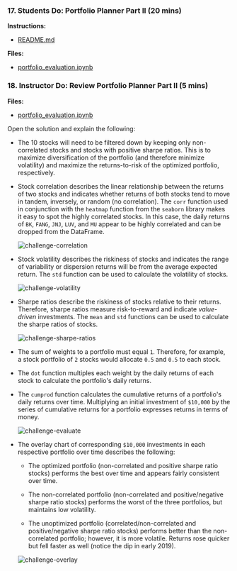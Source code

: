 ### 17. Students Do: Portfolio Planner Part II (20 mins)

**Instructions:**

* [README.md](Activities/16-Stu_Portfolio_Planner_Part_II/README.md)

**Files:**

* [portfolio_evaluation.ipynb](Activities/16-Stu_Portfolio_Planner_Part_II/Unsolved/portfolio_planner_part_2.ipynb)

### 18. Instructor Do: Review Portfolio Planner Part II (5 mins)

**Files:**

* [portfolio_evaluation.ipynb](Activities/16-Stu_Portfolio_Planner_Part_II/Solved/portfolio_planner_part_2.ipynb)

Open the solution and explain the following:

* The 10 stocks will need to be filtered down by keeping only non-correlated stocks and stocks with positive sharpe ratios. This is to maximize diversification of the portfolio (and therefore minimize volatility) and maximize the returns-to-risk of the optimized portfolio, respectively.

* Stock correlation describes the linear relationship between the returns of two stocks and indicates whether returns of both stocks tend to move in tandem, inversely, or random (no correlation). The `corr` function used in conjunction with the `heatmap` function from the `seaborn` library makes it easy to spot the highly correlated stocks. In this case, the daily returns of `BK`, `FANG`, `JNJ`, `LUV`, and `MU` appear to be highly correlated and can be dropped from the DataFrame.

  ![challenge-correlation](Images/challenge-correlation.png)

* Stock volatility describes the riskiness of stocks and indicates the range of variability or dispersion returns will be from the average expected return. The `std` function can be used to calculate the volatility of stocks.

  ![challenge-volatility](Images/challenge-volatility.png)

* Sharpe ratios describe the riskiness of stocks relative to their returns. Therefore, sharpe ratios measure risk-to-reward and indicate *value-driven* investments. The `mean` and `std` functions can be used to calculate the sharpe ratios of stocks.

  ![challenge-sharpe-ratios](Images/challenge-sharpe-ratios.png)

* The sum of weights to a portfolio must equal `1`. Therefore, for example, a stock portfolio of `2` stocks would allocate `0.5` and `0.5` to each stock.

* The `dot` function multiples each weight by the daily returns of each stock to calculate the portfolio's daily returns.

* The `cumprod` function calculates the cumulative returns of a portfolio's daily returns over time. Multiplying an initial investment of `$10,000` by the series of cumulative returns for a portfolio expresses returns in terms of money.

  ![challenge-evaluate](Images/challenge-evaluate.png)

* The overlay chart of corresponding `$10,000` investments in each respective portfolio over time describes the following:

  * The optimized portfolio (non-correlated and positive sharpe ratio stocks) performs the best over time and appears fairly consistent over time.

  * The non-correlated portfolio (non-correlated and positive/negative sharpe ratio stocks) performs the worst of the three portfolios, but maintains low volatility.

  * The unoptimized portfolio (correlated/non-correlated and positive/negative sharpe ratio stocks) performs better than the non-correlated portfolio; however, it is more volatile. Returns rose quicker but fell faster as well (notice the dip in early 2019).

  ![challenge-overlay](Images/challenge-overlay.png)